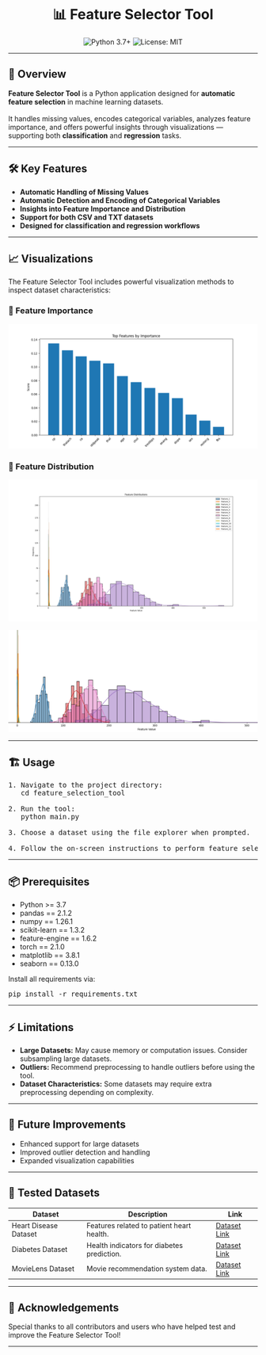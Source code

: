 <h1 align="center">📊 Feature Selector Tool</h1>

<p align="center">
  <img src="https://img.shields.io/badge/Python-3.7%2B-blue?style=flat-square" alt="Python 3.7+">
  <img src="https://img.shields.io/badge/License-MIT-yellow.svg" alt="License: MIT">
</p>

<hr>

<h2>🚀 Overview</h2>

<p>
<b>Feature Selector Tool</b> is a Python application designed for <b>automatic feature selection</b> in machine learning datasets.<br><br>
It handles missing values, encodes categorical variables, analyzes feature importance, and offers powerful insights through visualizations — supporting both <b>classification</b> and <b>regression</b> tasks.
</p>

<hr>

<h2>🛠️ Key Features</h2>

<ul>
  <li><b>Automatic Handling of Missing Values</b></li>
  <li><b>Automatic Detection and Encoding of Categorical Variables</b></li>
  <li><b>Insights into Feature Importance and Distribution</b></li>
  <li><b>Support for both CSV and TXT datasets</b></li>
  <li><b>Designed for classification and regression workflows</b></li>
</ul>

<hr>

<h2>📈 Visualizations</h2>

<p>The Feature Selector Tool includes powerful visualization methods to inspect dataset characteristics:</p>

<h3>🔹 Feature Importance</h3>
<p align="center"><img src="Images/Figure_1.png" width="600"></p>

<h3>🔹 Feature Distribution</h3>
<p align="center"><img src="Images/Figure_3.png" width="600"></p>
<p align="center"><img src="Images/Figure_2.png" width="600"></p>

<hr>

<h2>🏗️ Usage</h2>

<pre>
1. Navigate to the project directory:
   cd feature_selection_tool

2. Run the tool:
   python main.py

3. Choose a dataset using the file explorer when prompted.

4. Follow the on-screen instructions to perform feature selection.
</pre>

<hr>

<h2>📦 Prerequisites</h2>

<ul>
  <li>Python >= 3.7</li>
  <li>pandas == 2.1.2</li>
  <li>numpy == 1.26.1</li>
  <li>scikit-learn == 1.3.2</li>
  <li>feature-engine == 1.6.2</li>
  <li>torch == 2.1.0</li>
  <li>matplotlib == 3.8.1</li>
  <li>seaborn == 0.13.0</li>
</ul>

<p>Install all requirements via:</p>

<pre>
pip install -r requirements.txt
</pre>

<hr>

<h2>⚡ Limitations</h2>

<ul>
  <li><b>Large Datasets:</b> May cause memory or computation issues. Consider subsampling large datasets.</li>
  <li><b>Outliers:</b> Recommend preprocessing to handle outliers before using the tool.</li>
  <li><b>Dataset Characteristics:</b> Some datasets may require extra preprocessing depending on complexity.</li>
</ul>

<hr>

<h2>🔮 Future Improvements</h2>

<ul>
  <li>Enhanced support for large datasets</li>
  <li>Improved outlier detection and handling</li>
  <li>Expanded visualization capabilities</li>
</ul>



<hr>

<h2>📂 Tested Datasets</h2>

<table>
<thead>
<tr><th>Dataset</th><th>Description</th><th>Link</th></tr>
</thead>
<tbody>
<tr><td>Heart Disease Dataset</td><td>Features related to patient heart health.</td><td><a href="https://archive.ics.uci.edu/dataset/45/heart+disease">Dataset Link</a></td></tr>
<tr><td>Diabetes Dataset</td><td>Health indicators for diabetes prediction.</td><td><a href="https://archive.ics.uci.edu/dataset/34/diabetes">Dataset Link</a></td></tr>
<tr><td>MovieLens Dataset</td><td>Movie recommendation system data.</td><td><a href="https://grouplens.org/datasets/movielens/">Dataset Link</a></td></tr>
</tbody>
</table>

<hr>

<h2>🤝 Acknowledgements</h2>

<p>Special thanks to all contributors and users who have helped test and improve the Feature Selector Tool!</p>

<hr>


